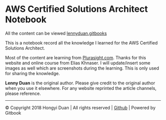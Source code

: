 # AWS Certified Solutions Architect Notebook

All the content can be viewed [lennyduan.gitbooks](https://lennyduan.gitbooks.io/aws-certified-solutions-architect-notebook/content/)

This is a notebook record all the knowledge I learned for the AWS Certified Solutions Architect.

Most of the content are learning from [Plurasight.com](https://app.pluralsight.com/player?course=aws-certified-solutions-architect-associate&author=elias-khnaser&name=aws-certified-solutions-architect-associate-m6&clip=3&mode=live). Thanks for this website and online course from Elias Khnaser. I will update/insert some images as well which are screenshots during the learning. This is only used for sharing the knowledge.

**Lenny Duan** is the original author. Please give credit to the original author when you use it elsewhere. For any website reprinted the article channels, please reference.

---

© Copyright 2018 Hongyi Duan | All rights reserved | [Github](https://github.com/LennyDuan) \| Powered by Gitbook

